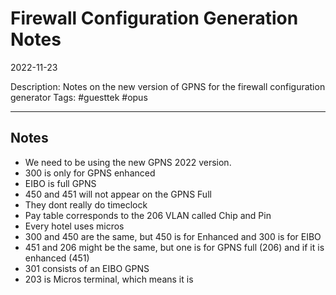 # Firewall Configuration Generation Notes
2022-11-23

Description: Notes on the new version of GPNS for the firewall configuration generator
Tags: #guesttek #opus

------

## Notes

- We need to be using the new GPNS 2022 version.
- 300 is only for GPNS enhanced
- EIBO is full GPNS
- 450 and 451 will not appear on the GPNS Full
- They dont really do timeclock
- Pay table corresponds to the 206 VLAN called Chip and Pin
- Every hotel uses micros
- 300 and 450 are the same, but 450 is for Enhanced and 300 is for EIBO
- 451 and 206 might be the same, but one is for GPNS full (206) and if it is enhanced (451) 
- 301 consists of an EIBO GPNS
- 203 is Micros terminal, which means it is 

